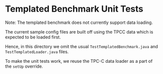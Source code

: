 # Templated Benchmark Unit Tests

Note: The templated benchmark does not currently support data loading.

The current sample config files are built off using the TPCC data which is expected to be loaded first.

Hence, in this directory we omit the usual `TestTemplatedBenchmark.java` and `TestTemplatedLoader.java` files.

To make the unit tests work, we reuse the TPC-C data loader as a part of the `setUp` override.